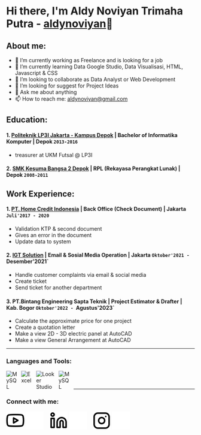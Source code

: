 # Hi there, I'm Aldy Noviyan Trimaha Putra - [aldynoviyan](https://www.youtube.com/@aldynoviyan3852/featured)👋
## About me:
- 🔭 I’m currently working as Freelance and is looking for a job
- 🌱 I’m currently learning Data Google Studio, Data Visualisasi, HTML, Javascript & CSS
- 👯 I’m looking to collaborate as Data Analyst or Web Development
- 🤔 I’m looking for suggest for Project Ideas
- 💬 Ask me about anything
- 📫 How to reach me: aldynoviyan@gmail.com

## Education:

#### 1. [Politeknik LP3I Jakarta - Kampus Depok](https://www.lp3i.ac.id/) | Bachelor of Informatika Komputer | Depok `2013-2016`
   - treasurer at UKM Futsal @ LP3I
 #### 2. [SMK Kesuma Bangsa 2 Depok](https://smk-kesumabangsa2.sch.id/) | RPL (Rekayasa Perangkat Lunak) | Depok `2008-2011`

## Work Experience:
#### 1. [PT. Home Credit Indonesia](https://www.homecredit.co.id/) | Back Office (Check Document) | Jakarta `Juli'2017 - 2020`
   - Validation KTP & second document
   - Gives an error in the document
   - Update data to system
#### 2. [IGT Solution](https://www.igtsolutions.com/) | Email & Sosial Media Operation | Jakarta `Oktober'2021 - `Desember'2021`
   - Handle customer complaints via email & social media
   - Create ticket
   - Send ticket for another department
#### 3. PT.Bintang Engineering Sapta Teknik | Project Estimator & Drafter | Kab. Bogor `Oktober'2022 - `Agustus'2023`
   - Calculate the approximate price for one project
   - Create a quotation letter
   - Make a view 2D - 3D electric panel at AutoCAD
   - Make a view General Arrangement at AutoCAD 
---

### Languages and Tools:

[<img align="left" alt="MySQL" width="30px" src="https://w7.pngwing.com/pngs/30/283/png-transparent-phpmyadmin-logo.png" style="padding-right:10px;" />][webdev]
[<img align="left" alt="Excel" width="30px" src="https://is2-ssl.mzstatic.com/image/thumb/Purple126/v4/a8/fd/5a/a8fd5a84-c6f1-355f-3b9f-6e86598efaa3/XCEL.png/1200x630bb.png" style="padding-right:10px;" />][webdev]
[<img align="left" alt="Looker Studio" width="50px" src="https://www.gstatic.com/analytics-lego/svg/ic_looker_studio.svg" style="padding-right:10px;" />][webdev]
[<img align="left" alt="MySQL" width="30px" src="https://upload.wikimedia.org/wikipedia/commons/thumb/6/61/HTML5_logo_and_wordmark.svg/1200px-HTML5_logo_and_wordmark.svg.png" style="padding-right:10px;" />][webdev]


<br />
<br />

---
### Connect with me:

[![website](./img/youtube-light.svg)](https://www.youtube.com/@aldynoviyan3852/featured#gh-light-mode-only)
[![website](./img/youtube-dark.svg)](https://www.youtube.com/@aldynoviyan3852/featured#gh-dark-mode-only)
&nbsp;&nbsp;
[![website](./img/linkedin-light.svg)](https://www.linkedin.com/in/aldy-noviyan-1914b3218/#gh-light-mode-only)
[![website](./img/linkedin-dark.svg)](https://www.linkedin.com/in/aldy-noviyan-1914b3218/#gh-dark-mode-only)
&nbsp;&nbsp;
[![website](./img/instagram-light.svg)](https://instagram.com/aldynoviyan#gh-light-mode-only)
[![website](./img/instagram-dark.svg)](https://instagram.com/aldynoviyan#gh-dark-mode-only)



[webdev]: https://github.com/vincentwidyan/vincentwidyan
